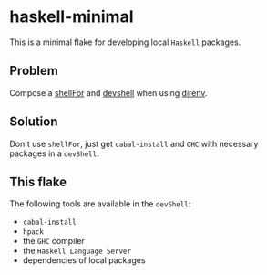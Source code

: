# haskell-minimal

This is a minimal flake for developing local `Haskell` packages.

## Problem

Compose a [shellFor](https://nixos.wiki/wiki/Haskell#Using_shellFor_.28multiple_packages.29) and [devshell](https://github.com/numtide/devshell) when using [direnv](https://direnv.net/).

## Solution

Don't use `shellFor`, just get `cabal-install` and `GHC` with necessary packages in a `devShell`.

## This flake

The following tools are available in the `devShell`:

- `cabal-install`
- `hpack`
- the `GHC` compiler
- the `Haskell Language Server`
- dependencies of local packages
